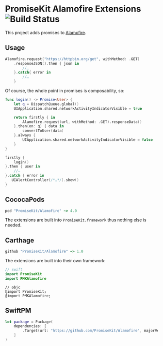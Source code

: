 # PromiseKit Alamofire Extensions ![Build Status]

This project adds promises to [Alamofire](https://github.com/Alamofire/Alamofire).

## Usage

```swift
Alamofire.request("https://httpbin.org/get", withMethod: .GET)
    .responseJSON().then { json in
        //…
    }.catch{ error in
        //…
    }
```

Of course, the whole point in promises is composability, so:

```swift
func login() -> Promise<User> {
    let q = DispatchQueue.global()
    UIApplication.shared.networkActivityIndicatorVisible = true

    return firstly { in
        Alamofire.request(url, withMethod: .GET).responseData()
    }.then(on: q) { data in
        convertToUser(data)
    }.always {
        UIApplication.shared.networkActivityIndicatorVisible = false
    }
}

firstly {
    login()
}.then { user in
    //…
}.catch { error in
   UIAlertController(/*…*/).show() 
}
```

## CococaPods

```ruby
pod "PromiseKit/Alamofire" ~> 4.0
```

The extensions are built into `PromiseKit.framework` thus nothing else is needed.

## Carthage

```ruby
github "PromiseKit/Alamofire" ~> 1.0
```

The extensions are built into their own framework:

```swift
// swift
import PromiseKit
import PMKAlamofire
```

```objc
// objc
@import PromiseKit;
@import PMKAlamofire;
```

## SwiftPM

```swift
let package = Package(
    dependencies: [
        .Target(url: "https://github.com/PromiseKit/Alamofire", majorVersion: 1)
    ]
)
```


[Build Status]: https://travis-ci.org/PromiseKit/Alamofire.svg?branch=master
